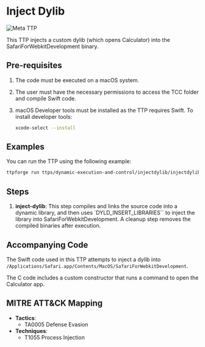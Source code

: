 # Inject Dylib

![Meta TTP](https://img.shields.io/badge/Meta_TTP-blue)

This TTP injects a custom dylib (which opens Calculator) into the
SafariForWebkitDevelopment binary.

## Pre-requisites

1. The code must be executed on a macOS system.
1. The user must have the necessary permissions to access the TCC folder and
   compile Swift code.
1. macOS Developer tools must be installed as the TTP requires Swift. To
   install developer tools:

   ```bash
   xcode-select --install
   ```

## Examples

You can run the TTP using the following example:

```bash
ttpforge run ttps/dynamic-execution-and-control/injectdylib/injectdylib.yaml
```

## Steps

1. **inject-dylib**: This step compiles and links the source code into a
   dynamic library, and then uses `DYLD_INSERT_LIBRARIES`` to inject the
   library into SafariForWebkitDevelopment.
   A cleanup step removes the compiled binaries after execution.

## Accompanying Code

The Swift code used in this TTP attempts to inject a dylib into
`/Applications/Safari.app/Contents/MacOS/SafariForWebkitDevelopment`.

The C code includes a custom constructor that runs a command to open
the Calculator app.

## MITRE ATT&CK Mapping

- **Tactics**:
  - TA0005 Defense Evasion
- **Techniques**:
  - T1055 Process Injection
